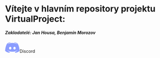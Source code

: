 <h1>Vítejte v hlavním repository projektu <b>VirtualProject</b>:</h1>
<h5>Zakladatelé: <b>Jan Housa</b>, <b>Benjamín Morozov</b></h5>
<img src="/discord.png"<a href="https://discord.gg/K4w3wva">Discord</a></img>
